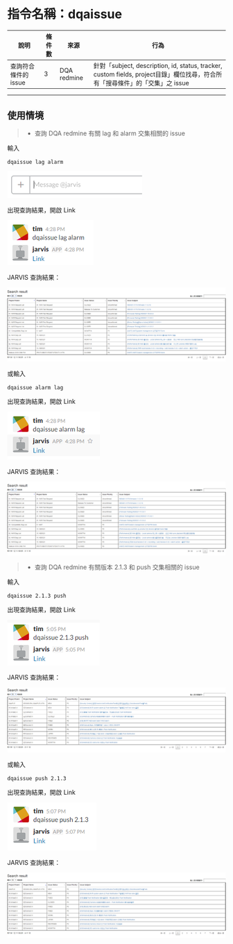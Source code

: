 # 指令名稱：dqaissue

| 說明 | 條件數 | 來源 | 行為 |
| --- | --- | --- | --- |
| 查詢符合條件的issue | 3 | DQA redmine | 針對「subject, description, id, status, tracker, custom fields, project目錄」欄位找尋，符合所有「搜尋條件」的「交集」之 issue |

---

## 使用情境

> * 查詢 DQA redmine 有關 lag 和 alarm 交集相關的 issue

輸入

```
dqaissue lag alarm
```

![](/assets/2017-03-10_143613.PNG)

出現查詢結果，開啟 Link

![](/assets/2017-03-13_162901.PNG)

JARVIS 查詢結果：

![](/assets/2017-03-10_143919.PNG)

或輸入

```
dqaissue alarm lag
```

出現查詢結果，開啟 Link

![](/assets/2017-03-13_162921.PNG)

JARVIS 查詢結果：

![](/assets/2017-03-13_162547.PNG)

> * 查詢 DQA redmine 有關版本 2.1.3 和 push 交集相關的 issue

輸入

```
dqaissue 2.1.3 push
```

出現查詢結果，開啟 Link

![](/assets/2017-03-13_171106.PNG)

JARVIS 查詢結果：

![](/assets/2017-03-13_170645.PNG)

或輸入

```
dqaissue push 2.1.3
```

出現查詢結果，開啟 Link

![](/assets/2017-03-13_171114.PNG)

JARVIS 查詢結果：

![](/assets/2017-03-13_170746.PNG)

